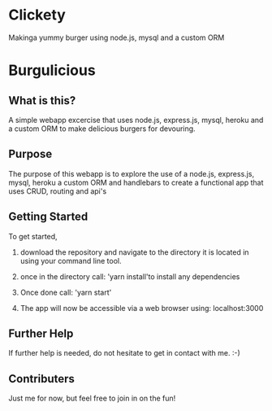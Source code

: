 # Clickety
Makinga yummy burger using node.js, mysql and a custom ORM 

# Burgulicious

## What is this?

 A simple webapp excercise that uses node.js, express.js, mysql, heroku and a custom ORM to make delicious burgers for devouring.

## Purpose

The purpose of this webapp is to explore the use of a node.js, express.js, mysql, heroku a custom ORM and handlebars to create a functional app that uses CRUD, routing and api's

## Getting Started

To get started,
1. download the repository and navigate to the directory it is located in using your command line tool.

2. once in the directory call: 'yarn install'to install any dependencies 

3. Once done call: 'yarn start'

4. The app will now be accessible via a web browser using: localhost:3000

## Further Help

If further help is needed, do not hesitate to get in contact with me.  :-)

## Contributers

Just me for now, but feel free to join in on the fun!
